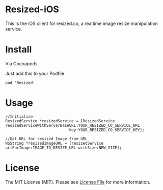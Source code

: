 # Resized-iOS
This is the iOS client for resized.co, a realtime image resize manipulation service.

# Install

Via Cocoapods

Just add this to your Podfile

````
pod 'Resized'
````
# Usage

````
//Initialize
ResizedService *resizedService = [ResizedService resizedServiceWithServerBaseURL:YOUR_RESIZED_CO_SERVICE_URL
                            key:YOUR_RESIZED_CO_SERVICE_KEY];

//Get URL for resized Image from URL
NSString *resizedImageURL = [resizedService uriForImage:IMAGE_TO_RESIZE_URL withSize:NEW_SIZE];
````

# License

The MIT License (MIT). Please see [License File](https://github.com/square1-io/resized-ios/blob/master/LICENSE) for more information.
